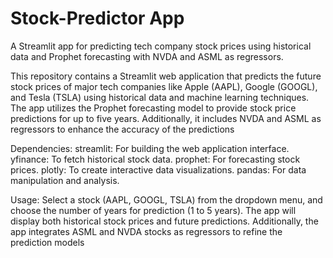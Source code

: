 # Stock-Predictor App
A Streamlit app for predicting tech company stock prices using historical data and Prophet forecasting with NVDA and ASML as regressors.

This repository contains a Streamlit web application that predicts the future stock prices of major tech companies like Apple (AAPL), Google (GOOGL), and Tesla (TSLA) using historical data and machine learning techniques. The app utilizes the Prophet forecasting model to provide stock price predictions for up to five years. Additionally, it includes NVDA and ASML as regressors to enhance the accuracy of the predictions


Dependencies:
  streamlit: For building the web application interface.
  yfinance: To fetch historical stock data.
  prophet: For forecasting stock prices.
  plotly: To create interactive data visualizations.
  pandas: For data manipulation and analysis.

Usage:
Select a stock (AAPL, GOOGL, TSLA) from the dropdown menu, and choose the number of years for prediction (1 to 5 years). The app will display both historical stock prices and future predictions. Additionally, the app integrates ASML and NVDA stocks as regressors to refine the prediction models
